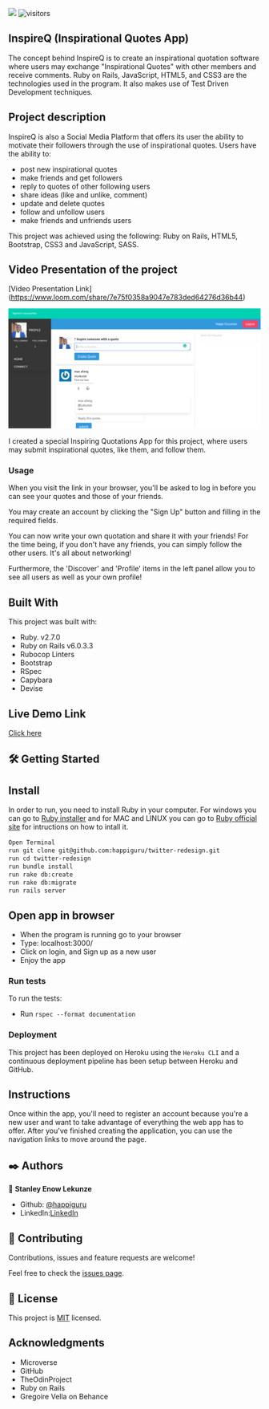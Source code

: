 ![](https://img.shields.io/badge/Microverse-blueviolet)
![visitors](https://visitor-badge.glitch.me/badge?page_id=happiguru/InspireQ)

## InspireQ (Inspirational Quotes App)

The concept behind InspireQ is to create an inspirational quotation software where users may exchange "Inspirational Quotes" with other members and receive comments.
Ruby on Rails, JavaScript, HTML5, and CSS3 are the technologies used in the program. It also makes use of Test Driven Development techniques.

## Project description
InspireQ is also a Social Media Platform that offers its user the ability to motivate their followers through the use of inspirational quotes.
Users have the ability to:

- post new inspirational quotes
- make friends and get followers
- reply to quotes of other following users
- share ideas (like and unlike, comment)
- update and delete quotes
- follow and unfollow users
- make friends and unfriends users

This project was achieved using the following: Ruby on Rails, HTML5, Bootstrap, CSS3 and JavaScript, SASS.

## Video Presentation of the project

[Video Presentation Link] (https://www.loom.com/share/7e75f0358a9047e783ded64276d36b44)

![](images/Screenshot_2020-11-13_21-52-55.png)

I created a special Inspiring Quotations App for this project, where users may submit inspirational quotes, like them, and follow them.

### Usage

When you visit the link in your browser, you'll be asked to log in before you can see your quotes and those of your friends.

You may create an account by clicking the "Sign Up" button and filling in the required fields.

You can now write your own quotation and share it with your friends! For the time being, if you don't have any friends, you can simply follow the other users. It's all about networking!

Furthermore, the 'Discover' and 'Profile' items in the left panel allow you to see all users as well as your own profile!

## Built With

This project was built with:

- Ruby. v2.7.0
- Ruby on Rails v6.0.3.3
- Rubocop Linters
- Bootstrap
- RSpec
- Capybara
- Devise

## Live Demo Link

[Click here](https://enigmatic-island-93425.herokuapp.com/users/sign_up)

## 🛠 Getting Started

## Install 
In order to run, you need to install Ruby in your computer. For windows you can go to [Ruby installer](https://rubyinstaller.org/) and for MAC and LINUX you can go to [Ruby official site](https://www.ruby-lang.org/en/downloads/) for intructions on how to intall it.

```
Open Terminal
run git clone git@github.com:happiguru/twitter-redesign.git
run cd twitter-redesign
run bundle install
run rake db:create
run rake db:migrate
run rails server
```
## Open app in browser

- When the program is running go to your browser
- Type: localhost:3000/ 
- Click on login, and Sign up as a new user
- Enjoy the app

### Run tests
To run the tests:
- Run `rspec --format documentation`

### Deployment

This project has been deployed on Heroku using the `Heroku CLI` and a continuous deployment pipeline has been setup between Heroku and GitHub.

## Instructions
Once within the app, you'll need to register an account because you're a new user and want to take advantage of everything the web app has to offer. After you've finished creating the application, you can use the navigation links to move around the page.

## ✒️ Authors

👤 **Stanley Enow Lekunze**

- Github: [@happiguru](https://github.com/happiguru)
- LinkedIn:[LinkedIn](https://www.linkedin.com/in/lekunze-nley)


## 🤝 Contributing
Contributions, issues and feature requests are welcome!

Feel free to check the [issues page](https://github.com/happiguru/twitter-redesign/issues).

## 📝 License
This project is [MIT](lic.url) licensed.

## Acknowledgments

- Microverse
- GitHub
- TheOdinProject
- Ruby on Rails
- Gregoire Vella on Behance [](https://www.behance.net/gallery/14286087/Twitter-Redesign-of-UI-details)

